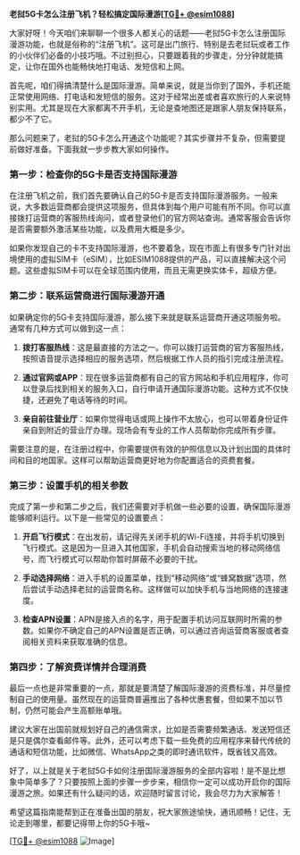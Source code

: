 **老挝5G卡怎么注册飞机？轻松搞定国际漫游[[TG💪+ @esim1088](https://t.me/s/esim1088)]**

大家好呀！今天咱们来聊聊一个很多人都关心的话题——老挝5G卡怎么注册国际漫游功能，也就是俗称的“注册飞机”。这可是出门旅行、特别是去老挝玩或者工作的小伙伴们必备的小技巧哦。不过别担心，只要跟着我的步骤走，分分钟就能搞定，让你在国外也能畅快地打电话、发短信和上网。

首先呢，咱们得搞清楚什么是国际漫游。简单来说，就是当你到了国外，手机还能正常使用网络、打电话和发短信的服务。这对于经常出差或者喜欢旅行的人来说特别实用。尤其是现在大家都离不开手机，无论是查地图还是跟家人朋友保持联系，都少不了它。

那么问题来了，老挝的5G卡怎么开通这个功能呢？其实步骤并不复杂，但需要提前做好准备。下面我就一步步教大家如何操作。

### 第一步：检查你的5G卡是否支持国际漫游

在注册飞机之前，我们首先要确认自己的5G卡是否支持国际漫游服务。一般来说，大多数运营商都会提供这项服务，但具体到每个用户可能有所不同。你可以直接拨打运营商的客服热线询问，或者登录他们的官方网站查询。通常客服会告诉你是否需要额外激活某些功能，以及费用大概是多少。

如果你发现自己的卡不支持国际漫游，也不要着急，现在市面上有很多专门针对出境使用的虚拟SIM卡（eSIM），比如ESIM1088提供的产品，可以直接解决这个问题。这些虚拟SIM卡可以在全球范围内使用，而且无需更换实体卡，超级方便。

### 第二步：联系运营商进行国际漫游开通

如果确定你的5G卡支持国际漫游，那么接下来就是联系运营商开通这项服务啦。通常有几种方式可以做到这一点：

1. **拨打客服热线**：这是最直接的方法之一。你可以拨打运营商的官方客服热线，按照语音提示选择相应的服务选项，然后根据工作人员的指引完成注册流程。
   
2. **通过官网或APP**：现在很多运营商都有自己的官方网站和手机应用程序，你可以登录后找到相关的服务入口，自行申请开通国际漫游功能。这种方式不仅快捷，还避免了电话等待的时间。

3. **亲自前往营业厅**：如果你觉得电话或网上操作不太放心，也可以带着身份证件亲自到附近的营业厅办理。现场会有专业的工作人员帮助你完成所有步骤。

需要注意的是，在注册过程中，你需要提供有效的护照信息以及计划出国的具体时间和目的地国家。这样可以帮助运营商更好地为你配置适合的资费套餐。

### 第三步：设置手机的相关参数

完成了第一步和第二步之后，我们还需要对手机做一些必要的设置，确保国际漫游能够顺利运行。以下是一些常见的设置要点：

1. **开启飞行模式**：在出发前，请记得先关闭手机的Wi-Fi连接，并将手机切换到飞行模式。这是因为一旦进入其他国家，手机会自动搜索当地的移动网络信号，而飞行模式可以帮助你暂时屏蔽不必要的干扰。

2. **手动选择网络**：进入手机的设置菜单，找到“移动网络”或“蜂窝数据”选项，然后尝试手动选择老挝的运营商名称。这样做可以加快手机与当地网络的连接速度。

3. **检查APN设置**：APN是接入点的名字，用于配置手机访问互联网时所需的参数。如果你不确定自己的APN设置是否正确，可以通过咨询运营商客服或者查阅相关资料来获取准确的信息。

### 第四步：了解资费详情并合理消费

最后一点也是非常重要的一点，那就是要清楚了解国际漫游的资费标准，并尽量控制自己的使用量。虽然现在的运营商普遍推出了各种优惠套餐，但如果不加以节制，仍然可能会产生高额账单哦。

建议大家在出国前就规划好自己的通信需求，比如是否需要频繁通话、发送短信还是只是偶尔查看邮件等。此外，还可以考虑下载一些免费的应用程序来替代传统的通话和短信功能，比如微信、WhatsApp之类的即时通讯软件，既省钱又高效。

好了，以上就是关于老挝5G卡如何注册国际漫游服务的全部内容啦！是不是比想象中简单多了？只要按照上面的步骤一步步来，相信你一定可以成功开启你的国际漫游之旅。如果还有什么疑问的话，欢迎随时留言讨论，我会尽力为大家解答！

希望这篇指南能帮到正在准备出国的朋友，祝大家旅途愉快，通讯顺畅！记住，无论走到哪里，都要记得带上你的5G卡哦~

[[TG💪+ @esim1088](https://t.me/s/esim1088) ![Image](https://i.postimg.cc/4NQfJmqS/Snipaste-2025-05-13-00-14-12.png)]